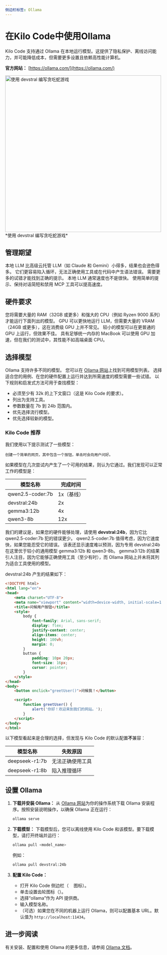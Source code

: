 ```yaml
---
侧边栏标签: Ollama
---
```


# 在Kilo Code中使用Ollama  

Kilo Code 支持通过 Ollama 在本地运行模型。这提供了隐私保护、离线访问能力，并可能降低成本，但需要更多设置且依赖高性能计算机。  

**官方网站：** [https://ollama.com/](https://ollama.com/)

<img src="/docs/img/providers/ollama-devstral-snake.png" alt="使用 devstral 编写贪吃蛇游戏" width="500" />
*使用 devstral 编写贪吃蛇游戏*

## 管理期望

本地 LLM 比高级云托管 LLM（如 Claude 和 Gemini）小得多，结果也会逊色得多。
它们更容易陷入循环，无法正确使用工具或在代码中产生语法错误。
需要更多的试错才能找到正确的提示。
本地 LLM 通常速度也不是很快。
使用简单的提示、保持对话简短和禁用 MCP 工具可以提高速度。


## 硬件要求

您将需要大量的 RAM（32GB 或更多）和强大的 CPU（例如 Ryzen 9000 系列）才能运行下面列出的模型。
GPU 可以更快地运行 LLM，但需要大量的 VRAM（24GB 或更多），这在消费级 GPU 上并不常见。
较小的模型可以在更普通的 GPU 上运行，但效果不佳。
具有足够统一内存的 MacBook 可以使用 GPU 加速，但在我们的测试中，其性能不如高端桌面 CPU。


## 选择模型

Ollama 支持许多不同的模型。
您可以在 [Ollama 网站](https://ollama.com/library)上找到可用模型列表。
选择适合您的用例、在您的硬件配置上运行并达到所需速度的模型需要一些试错。
以下规则和启发式方法可用于查找模型：

*   必须至少有 32k 的上下文窗口（这是 Kilo Code 的要求）。
*   列出为支持工具。
*   参数数量在 7b 到 24b 范围内。
*   优先选择流行模型。
*   优先选择较新的模型。


### Kilo Code 推荐

我们使用以下提示测试了一些模型：

```
创建一个简单的网页，其中包含一个按钮，单击时会向用户问好。
```

如果模型在几次尝试内产生了一个可用的结果，则认为它通过。我们发现可以正常工作的模型是：

| 模型名称 | 完成时间 |
| --- | --- |
| qwen2.5-coder:7b | 1x（基线） |
| devstral:24b | 2x |
| gemma3:12b | 4x |
| qwen3-8b | 12x |

我们的建议是，如果您的硬件能够处理，请使用 **devstral:24b**，因为它比 qwen2.5-coder:7b 犯的错误更少。
qwen2.5-coder:7b 值得考虑，因为它速度快，如果您能忍受它的错误。
该表还显示速度难以预测，因为专用 devstral:24b 在这里优于较小的通用模型 gemma3:12b 和 qwen3-8b。
gemma3:12b 的结果引人注目，因为它能够正确使用工具（至少有时），而 Ollama 网站上并未将其列为适合工具使用的模型。

devstral:24b 产生的结果如下：

```html
<!DOCTYPE html>
<html lang="en">
<head>
    <meta charset="UTF-8">
    <meta name="viewport" content="width=device-width, initial-scale=1.0">
    <title>问候用户按钮</title>
    <style>
        body {
            font-family: Arial, sans-serif;
            display: flex;
            justify-content: center;
            align-items: center;
            height: 100vh;
            margin: 0;
        }
        button {
            padding: 10px 20px;
            font-size: 16px;
            cursor: pointer;
        }
    </style>
</head>
<body>
    <button onclick="greetUser()">问候我！</button>

    <script>
        function greetUser() {
            alert('你好！欢迎来到我们的网站。');
        }
    </script>
</body>
</html>
```

以下模型看起来是合理的选择，但发现与 Kilo Code 的默认配置**不**兼容：

| 模型名称 | 失败原因 |
| --- | --- |
| deepseek-r1:7b | 无法正确使用工具 |
| deepseek-r1:8b | 陷入推理循环 |


## 设置 Ollama

1.  **下载并安装 Ollama：** 从 [Ollama 网站](https://ollama.com/)为你的操作系统下载 Ollama 安装程序。按照安装说明操作，以确保 Ollama 正在运行：

    ```bash
    ollama serve
    ```

2.  **下载模型：** 下载模型后，您可以离线使用 Kilo Code 和该模型。要下载模型，请打开终端并运行：

    ```bash
    ollama pull <model_name>
    ```

    例如：

    ```bash
    ollama pull devstral:24b
    ```

4.  **配置 Kilo Code：**
    *   打开 Kilo Code 侧边栏（<img src="/docs/img/kilo-v1.svg" width="12" /> 图标）。
    *   单击设置齿轮图标（<Codicon name="gear" />）。
    *   选择“ollama”作为 API 提供商。
    *   输入模型名称。
    *   （可选）如果您在不同的机器上运行 Ollama，则可以配置基本 URL。默认值为 `http://localhost:11434`。


## 进一步阅读

有关安装、配置和使用 Ollama 的更多信息，请参阅 [Ollama 文档](https://ollama.com/docs)。
